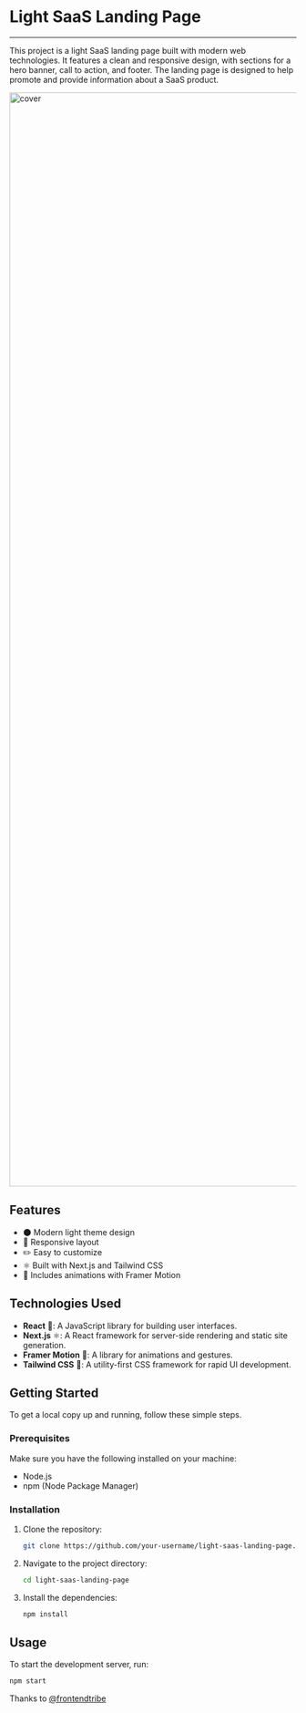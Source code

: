 # Light SaaS Landing Page
****
This project is a light SaaS landing page built with modern web technologies. It features a clean and responsive design, with sections for a hero banner, call to action, and footer. The landing page is designed to help promote and provide information about a SaaS product.

<img width="1920" alt="cover" src="https://github.com/user-attachments/assets/e1833dc1-f44e-4eb3-a470-812fd069a511">

## Features

- 🌑 Modern light theme design
- 📱 Responsive layout
- ✏️ Easy to customize
- ⚛️ Built with Next.js and Tailwind CSS
- 🎥 Includes animations with Framer Motion

## Technologies Used

- **React** 🚀: A JavaScript library for building user interfaces.
- **Next.js** ⚛️: A React framework for server-side rendering and static site generation.
- **Framer Motion** 🎥: A library for animations and gestures.
- **Tailwind CSS** 🎨: A utility-first CSS framework for rapid UI development.

## Getting Started

To get a local copy up and running, follow these simple steps.

### Prerequisites

Make sure you have the following installed on your machine:

- Node.js
- npm (Node Package Manager)

### Installation

1. Clone the repository:
   ```sh
   git clone https://github.com/your-username/light-saas-landing-page.git
   ```
2. Navigate to the project directory:
   ```sh
   cd light-saas-landing-page
   ```
3. Install the dependencies:
   ```sh
   npm install
   ```

## Usage

To start the development server, run:
```sh
npm start
```

Thanks to [@frontendtribe](https://www.youtube.com/@frontend-tribe)
